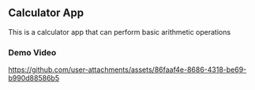 ## Calculator App 
This is a calculator app that can perform basic arithmetic operations

### Demo Video
https://github.com/user-attachments/assets/86faaf4e-8686-4318-be69-b990d88586b5
